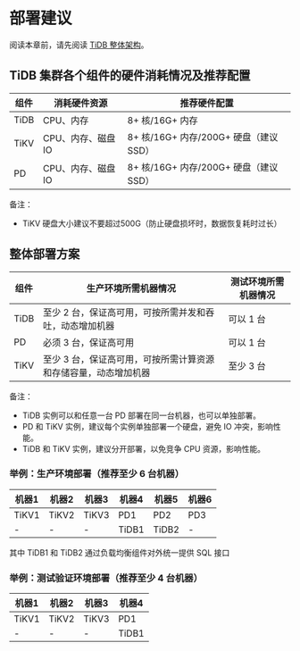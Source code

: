 # 部署建议

阅读本章前，请先阅读 [TiDB 整体架构](../README.md#tidb-整体架构)。

## TiDB 集群各个组件的硬件消耗情况及推荐配置

|组件|消耗硬件资源| 推荐硬件配置|
|----|-------|--------|
|TiDB| CPU、内存|8+ 核/16G+ 内存|
|TiKV|CPU、内存、磁盘 IO|8+ 核/16G+ 内存/200G+ 硬盘（建议 SSD）|
|PD|CPU、内存、磁盘 IO|8+ 核/16G+ 内存/200G+ 硬盘（建议 SSD）|

备注：

* TiKV 硬盘大小建议不要超过500G（防止硬盘损坏时，数据恢复耗时过长）

## 整体部署方案

|组件|生产环境所需机器情况|测试环境所需机器情况|
|-----|-------|-------|
|TiDB|至少 2 台，保证高可用，可按所需并发和吞吐，动态增加机器|可以 1 台|
|PD|必须 3 台，保证高可用|可以 1 台|
|TiKV|至少 3 台，保证高可用，可按所需计算资源和存储容量，动态增加机器|至少 3 台|

备注：

* TiDB 实例可以和任意一台 PD 部署在同一台机器，也可以单独部署。
* PD 和 TiKV 实例，建议每个实例单独部署一个硬盘，避免 IO 冲突，影响性能。
* TiDB 和 TiKV 实例，建议分开部署，以免竞争 CPU 资源，影响性能。

### 举例：生产环境部署（推荐至少 6 台机器）

|机器1|机器2|机器3|机器4|机器5|机器6|
|----|----|----|----|----|----|
|TiKV1|TiKV2|TiKV3|PD1|PD2|PD3|
|-|-|-|TiDB1|TiDB2|-|

其中 TiDB1 和 TiDB2 通过负载均衡组件对外统一提供 SQL 接口

### 举例：测试验证环境部署（推荐至少 4 台机器）

|机器1|机器2|机器3|机器4|
|----|----|----|----|
|TiKV1|TiKV2|TiKV3|PD1|
|-|-|-|TiDB1|
